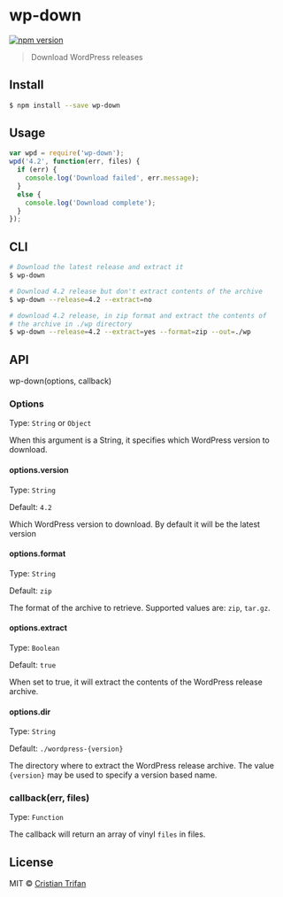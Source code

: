 # wp-down

[![npm version](https://badge.fury.io/js/wp-down.svg)](http://badge.fury.io/js/wp-down)

> Download WordPress releases


## Install

```sh
$ npm install --save wp-down
```

## Usage

```js
var wpd = require('wp-down');
wpd('4.2', function(err, files) {
  if (err) {
    console.log('Download failed', err.message);
  }
  else {
    console.log('Download complete');
  }
});
```

## CLI

```sh
# Download the latest release and extract it
$ wp-down 

# Download 4.2 release but don't extract contents of the archive
$ wp-down --release=4.2 --extract=no

# download 4.2 release, in zip format and extract the contents of 
# the archive in ./wp directory
$ wp-down --release=4.2 --extract=yes --format=zip --out=./wp
```

## API

wp-down(options, callback)

### Options 

Type: `String` or `Object`

When this argument is a String, it specifies which WordPress version to download.


#### options.version

Type: `String`

Default: `4.2`

Which WordPress version to download. By default it will be the latest version


#### options.format

Type: `String`

Default: `zip`

The format of the archive to retrieve. Supported values are: `zip`, `tar.gz`.


#### options.extract

Type: `Boolean`

Default: `true`

When set to true, it will extract the contents of the WordPress release archive.


#### options.dir

Type: `String`

Default: `./wordpress-{version}`

The directory where to extract the WordPress release archive. The value `{version}` may be used to specify 
a version based name.


### callback(err, files)

Type: `Function`

The callback will return an array of vinyl `files` in files.



## License

MIT © [Cristian Trifan](http://crissdev.com)
